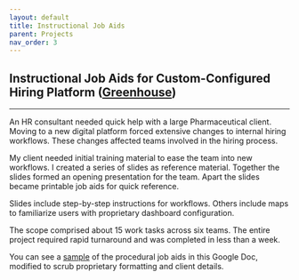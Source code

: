 ```yaml
---
layout: default
title: Instructional Job Aids
parent: Projects
nav_order: 3
---
```


## Instructional Job Aids for Custom-Configured Hiring Platform ([Greenhouse](https://www.greenhouse.io/))

---  

An HR consultant needed quick help with a large Pharmaceutical client. Moving to a new digital platform forced extensive changes to internal hiring workflows. These changes affected teams involved in the hiring process.

My client needed initial training material to ease the team into new workflows. I created a series of slides as reference material. Together the slides formed an opening presentation for the team. Apart the slides became printable job aids for quick reference.

Slides include step-by-step instructions for workflows. Others include maps to familiarize users with proprietary dashboard configuration.

The scope comprised about 15 work tasks across six teams. The entire project required rapid turnaround and was completed in less than a week.

You can see a [sample](https://docs.google.com/presentation/d/1snvDOHgzZ-l3_TBgRIxbF5C_06rFAw5t8s8I1d9KEps/edit?usp=sharing) of the procedural job aids in this Google Doc, modified to scrub proprietary formatting and client details.
